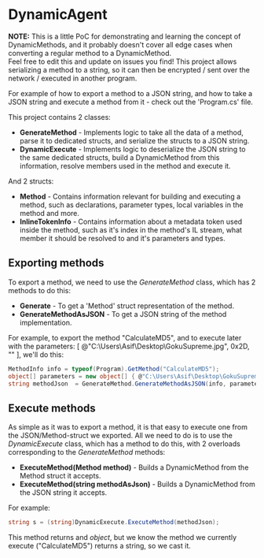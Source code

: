 # DynamicAgent

**NOTE:** This is a little PoC for demonstrating and learning the concept of DynamicMethods, and it probably doesn't cover all edge cases when converting a regular method to a DynamicMethod.  
Feel free to edit this and update on issues you find!
This project allows serializing a method to a string, so it can then be encrypted / sent over the network / executed in another program.  
  
For example of how to export a method to a JSON string, and how to take a JSON string and execute a method from it - check out the 'Program.cs' file.  

This project contains 2 classes:
* **GenerateMethod** - Implements logic to take all the data of a method, parse it to dedicated structs, and serialize the structs to a JSON string.
* **DynamicExecute** - Implements logic to deserialize the JSON string to the same dedicated structs, build a DynamicMethod from this information, resolve members used in the method and execute it.

And 2 structs:
* **Method** - Contains information relevant for building and executing a method, such as declarations, parameter types, local variables in the method and more.
* **InlineTokenInfo** - Contains information about a metadata token used inside the method, such as it's index in the method's IL stream, what member it should be resolved to and it's parameters and types.

## Exporting methods
To export a method, we need to use the *GenerateMethod* class, which has 2 methods to do this:

* **Generate** -  To get a 'Method' struct representation of the method.
* **GenerateMethodAsJSON** - To get a JSON string of the method implementation.

For example, to export the method "CalculateMD5", and to execute later with the parameters: [ @"C:\Users\Asif\Desktop\GokuSupreme.jpg", 0x2D, "" ], we'll do this:
```C#
MethodInfo info = typeof(Program).GetMethod("CalculateMD5");
object[] parameters = new object[] { @"C:\Users\Asif\Desktop\GokuSupreme.jpg", 0x2D, "" };
string methodJson  = GenerateMethod.GenerateMethodAsJSON(info, parameters, true);
```

## Execute methods
As simple as it was to export a method, it is that easy to execute one from the JSON/Method-struct we exported. All we need to do is to use the *DynamicExecute* class, which has a method to do this, with 2 overloads corresponding to the *GenerateMethod* methods:

* **ExecuteMethod(Method method)** - Builds a DynamicMethod from the Method struct it accepts.
* **ExecuteMethod(string methodAsJson)** - Builds a DynamicMethod from the JSON string it accepts.

For example:
```C#
string s = (string)DynamicExecute.ExecuteMethod(methodJson);
```
This method returns and *object*, but we know the method we currently execute ("CalculateMD5") returns a string, so we cast it.
